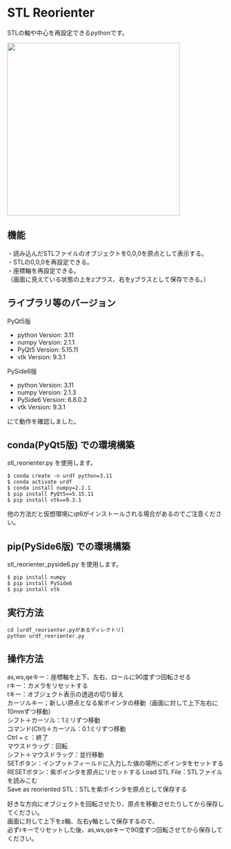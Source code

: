 # STL Reorienter  
STLの軸や中心を再設定できるpythonです。  

<img width="400" src="https://github.com/user-attachments/assets/0732bd7a-2c48-4147-bbb5-7af2c1a22864">
  
## 機能  
・読み込んだSTLファイルのオブジェクトを0,0,0を原点として表示する。  
・STLの0,0,0を再設定できる。  
・座標軸を再設定できる。  
（画面に見えている状態の上をzプラス、右をyプラスとして保存できる。）  
  
## ライブラリ等のバージョン  

PyQt5版  
- python Version: 3.11
- numpy Version: 2.1.1
- PyQt5 Version: 5.15.11
- vtk Version: 9.3.1
     
PySide6版  
- python Version: 3.11
- numpy Version: 2.1.3
- PySide6 Version: 6.8.0.2
- vtk Version: 9.3.1

にて動作を確認しました。  

## conda(PyQt5版) での環境構築

stl_reorienter.py を使用します。  
  
```  
$ conda create -n urdf python=3.11  
$ conda activate urdf  
$ conda install numpy=2.1.1  
$ pip install PyQt5==5.15.11  
$ pip install vtk==9.3.1  
```
他の方法だと仮想環境にqt6がインストールされる場合があるのでご注意ください。  

## pip(PySide6版)  での環境構築
  
stl_reorienter_pyside6.py を使用します。
  
```  
$ pip install numpy
$ pip install PySide6
$ pip install vtk
```

  
## 実行方法  
```
cd [urdf_reorienter.pyがあるディレクトリ]  
python urdf_reorienter.py  
```  
  
## 操作方法  
as,ws,qeキー：座標軸を上下、左右、ロールに90度ずつ回転させる  
rキー：カメラをリセットする  
tキー：オブジェクト表示の透過の切り替え  
カーソルキー；新しい原点となる紫ポインタの移動（画面に対して上下左右に10mmずつ移動）  
シフト＋カーソル：1ミリずつ移動  
コマンド(Ctrl)＋カーソル：0.1ミリずつ移動  
Ctrl + c ：終了  
マウスドラッグ：回転  
シフト＋マウスドラッグ：並行移動  
SETボタン：インプットフィールドに入力した値の場所にポインタをセットする
RESETボタン：紫ポインタを原点にリセットする
Load STL File：STLファイルを読みこむ  
Save as reoriented STL：STLを紫ポインタを原点として保存する
  
好きな方向にオブジェクトを回転させたり、原点を移動させたりしてから保存してください。  
画面に対して上下をz軸、左右y軸として保存するので、  
必ずrキーでリセットした後、as,ws,qeキーで90度ずつ回転させてから保存してください。  

